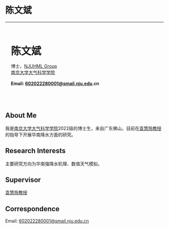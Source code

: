 # 陈文斌

---

<!-- <img align="left" src="/member/picture/masudong.jpg" width="220px" height="320px" /> -->

<br><br><br>
&ensp;&ensp; <b><font size="+3" face="楷书"> 陈文斌 </font></b><br /><br />
&ensp;&ensp; 博士，[NJUHML Group][NJUHML Group]<br />
&ensp;&ensp; [南京大学大气科学学院][]<br /><br />
&ensp;&ensp; __Email: 602022280001@smail.nju.edu.cn__
<br /><br /><br /><br />

## About Me
我是[南京大学大气科学学院][]2022级的博士生，来自广东佛山，目前在[袁慧玲教授][袁慧玲主页]的指导下开展华南降水方面的研究。

## Research Interests
主要研究方向为华南强降水机理、数值天气模拟。

## Supervisor
[袁慧玲教授][袁慧玲主页]

## Correspondence
Email: 602022280001@smail.nju.edu.cn






[南京大学大气科学学院]: https://as.nju.edu.cn/main.htm
[NJUHML Group]: /
[袁慧玲主页]: https://as.nju.edu.cn/60/20/c11339a483360/page.htm